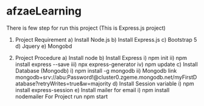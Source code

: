 # afzaeLearning
There is few step for run this project (This is Express.js project)

1. Project Requirement
  a) Install Node.js
  b) Install Express.js
  c) Bootstrap 5
  d) Jquery
  e) Mongobd
 
 2. Project Procedure
  a) Install node
  b) Install Express
    i) npm init
    ii) npm install express --save
    iii) npx express-generator
    iv) npm update
  c) Install Database (Mongodb)
    i) npm install -g mongodb
    ii) Mongodb link mongodb+srv://abu:Password!@cluster0.zgeme.mongodb.net/myFirstDatabase?retryWrites=true&w=majority
  d) Install Session variable
    i) npm install express-session
  e) Install mailer for email
    i) npm install nodemailer
For Project run npm start
    
